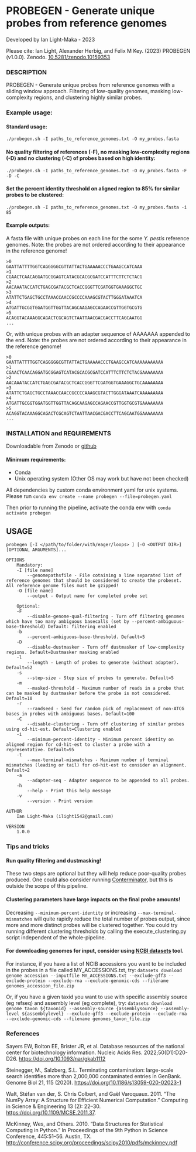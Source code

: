 # PROBEGEN - Generate unique probes from reference genomes
Developed by Ian Light-Maka - 2023

Please cite: Ian Light, Alexander Herbig, and Felix M Key. (2023) PROBEGEN (v1.0.0). Zenodo. [10.5281/zenodo.10159353](https://doi.org/10.5281/zenodo.10159353)

### DESCRIPTION
PROBEGEN - Generate unique probes from reference genomes with a sliding window approach. Filtering of low-quality genomes, masking low-complexity regions, and clustering highly similar probes.

### Example usage:
#### Standard usage: 

`./probegen.sh -I paths_to_reference_genomes.txt -O my_probes.fasta`

#### No quality filtering of references (-F), no masking low-complexity regions (-D) and no clustering (-C) of probes based on high identity:

`./probegen.sh -I paths_to_reference_genomes.txt -O my_probes.fasta -F -D -C`

#### Set the percent identity threshold on aligned region to 85% for similar probes to be clustered:

`./probegen.sh -I paths_to_reference_genomes.txt -O my_probes.fasta -i 85`

#### Example outputs: 
A fasta file with unique probes on each line for the some *Y. pestis* reference genomes. Note: the probes are not ordered according to their appearance in the reference genome!
```
>0
GAATTATTTTGGTCAGGGGGCGTTATTACTGAAAAACCCTGAAGCCATCAAA
>1
CGAACTCAACAGGATGCGGAGTCATACGCACGCGATCCATTTCTTCTCTACG
>2
AACAAATACCATCTGAGCGATACGCTCACCGGGTTCGATGGTGAAAGGCTGC
>3
ATATTCTGAGCTGCCTAAACCAACCGCCCCAAAGCGTACTTGGGATAAATCA
>4
ATGATTGCGGTGGATGGTTGGTTACAGCAAGAGCCAGAACCGTTGGTGCGTG
>5
ACAGGTACAAAGGCAGACTCGCAGTCTAATTAACGACGACCTTCAGCAATGG
...
```

Or, with unique probes with an adapter sequence of AAAAAAA appended to the end. Note: the probes are not ordered according to their appearance in the reference genome!
```
>0
GAATTATTTTGGTCAGGGGGCGTTATTACTGAAAAACCCTGAAGCCATCAAAAAAAAAAA
>1
CGAACTCAACAGGATGCGGAGTCATACGCACGCGATCCATTTCTTCTCTACGAAAAAAAA
>2
AACAAATACCATCTGAGCGATACGCTCACCGGGTTCGATGGTGAAAGGCTGCAAAAAAAA
>3
ATATTCTGAGCTGCCTAAACCAACCGCCCCAAAGCGTACTTGGGATAAATCAAAAAAAAA
>4
ATGATTGCGGTGGATGGTTGGTTACAGCAAGAGCCAGAACCGTTGGTGCGTGAAAAAAAA
>5
ACAGGTACAAAGGCAGACTCGCAGTCTAATTAACGACGACCTTCAGCAATGGAAAAAAAA
...
```

### INSTALLATION and REQUIREMENTS
Downloadable from Zenodo or [github](https://github.com/ilight1542/probegen) 
#### Minimum requirements:
- Conda
- Unix operating system (Other OS may work but have not been checked)
  
All dependencies by custom conda environment yaml for unix systems. Please run `conda env create --name probegen --file=probegen.yaml`

Then prior to running the pipeline, activate the conda env with `conda activate probegen`

## USAGE
    probegen [-I </path/to/folder/with/eager/loops> ] [-O <OUTPUT DIR>] [OPTIONAL ARGUMENTS]...

    OPTIONS
        Mandatory:
        -I [file name]
            --genomepathsfile - File cotaining a line separated list of reference genomes that should be considered to create the probeset. All reference genome files must be gzipped!
        -O [file name]
            --output - Output name for completed probe set

        Optional:
        -F
            --disable-genome-qual-filtering - Turn off filtering genomes which have too many ambiguous basecalls (set by --percent-ambiguous-base-threshold) Default: filtering enabled
        -b
            --percent-ambiguous-base-threshold. Default=5
        -D
            --disable-dustmasker - Turn off dustmasker of low-complexity regions. Default=Dustmasker masking enabled
        -l
            --length - Length of probes to generate (without adapter). Default=52
        -s
            --step-size - Step size of probes to generate. Default=5
        -m
            --masked-threshold - Maximum number of reads in a probe that can be masked by dustmasker before the probe is not considered. Default=10
        -r
            --randseed - Seed for random pick of replacement of non-ATCG bases in probes with ambiguous bases. Default=100
        -C
            --disable-clustering - Turn off clustering of similar probes using cd-hit-est. Default=Clustering enabled
        -i
            --minimum-percent-identity - Minimum percent identity on aligned region for cd-hit-est to cluster a probe with a representative. Default=95
        -t
            --max-terminal-mismatches - Maximum number of terminal mismatches (leading or tail) for cd-hit-est to consider an alignment. Default=2
        -a
            --adapter-seq - Adapter sequence to be appended to all probes.
        -h     
            --help - Print this help message
        -v      
            --version - Print version

    AUTHOR
        Ian Light-Maka (ilight1542@gmail.com)

    VERSION
        1.0.0

### Tips and tricks
#### Run quality filtering and dustmasking! 
These two steps are optional but they will help reduce poor-quality probes produced. One could also consider running [Conterminator](https://github.com/steineggerlab/conterminator), but this is outside the scope of this pipeline.

#### Clustering parameters have large impacts on the final probe amounts!
Decreasing `--minimum-percent-identity` or increasing `--max-terminal-mismatches` will quite rapidly reduce the total number of probes output, since more and more distinct probes will be clustered together. You could try running different clustering thresholds by calling the execute_clustering.py script independent of the whole-pipeline.

#### For downloading genomes for input, consider using [NCBI datasets](https://www.ncbi.nlm.nih.gov/datasets/docs/v2/download-and-install/) tool.

For instance, if you have a list of NCIB accessions you want to be included in the probes in a file called MY_ACCESSIONS.txt, try:
`datasets download genome accession --inputfile MY_ACCESSIONS.txt --exclude-gff3 --exclude-protein --exclude-rna --exclude-genomic-cds --filename genomes_accession_file.zip`

Or, if you have a given taxid you want to use with specific assembly source (eg refseq) and assembly level (eg complete), try: `datasets download genome taxon ${taxonid} --assembly-source {assemblysource} --assembly-level ${assemblylevel} --exclude-gff3 --exclude-protein --exclude-rna --exclude-genomic-cds --filename genomes_taxon_file.zip`

### References
Sayers EW, Bolton EE, Brister JR, et al. Database resources of the national center for biotechnology information. Nucleic Acids Res. 2022;50(D1):D20-D26. https://doi.org/10.1093/nar/gkab1112

Steinegger, M., Salzberg, S.L. Terminating contamination: large-scale search identifies more than 2,000,000 contaminated entries in GenBank. Genome Biol 21, 115 (2020). https://doi.org/10.1186/s13059-020-02023-1

Walt, Stéfan van der, S. Chris Colbert, and Gaël Varoquaux. 2011. “The NumPy Array: A Structure for Efficient Numerical Computation.” Computing in Science & Engineering 13 (2): 22–30. https://doi.org/10.1109/MCSE.2011.37.

McKinney, Wes, and Others. 2010. “Data Structures for Statistical Computing in Python.” In Proceedings of the 9th Python in Science Conference, 445:51–56. Austin, TX. http://conference.scipy.org/proceedings/scipy2010/pdfs/mckinney.pdf
